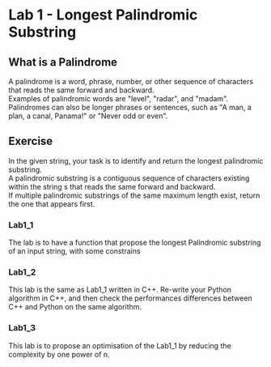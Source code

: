 # Lab 1 - Longest Palindromic Substring

## What is a Palindrome

A palindrome is a word, phrase, number, or other sequence of characters that reads the same forward and backward.  
Examples of palindromic words are "level", "radar", and "madam". Palindromes can also be longer phrases or sentences, such as "A man, a plan, a canal, Panama!" or "Never odd or even".

## Exercise
In the given string, your task is to identify and return the longest palindromic substring.  
A palindromic substring is a contiguous sequence of characters existing within the string s that reads the same forward and backward.  
If multiple palindromic substrings of the same maximum length exist, return the one that appears first.

### Lab1_1
The lab is to have a function that propose the longest Palindromic substring of an input string, with some constrains

### Lab1_2
This lab is the same as Lab1_1 written in C++. Re-write your Python algorithm in C++, and then check the performances differences between C++ and Python on the same algorithm.

### Lab1_3
This lab is to propose an optimisation of the Lab1_1 by reducing the complexity by one power of n.
